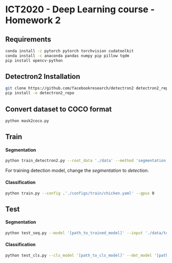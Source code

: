 # ICT2020 - Deep Learning course - Homework 2

## Requirements

```bash
conda install -c pytorch pytorch torchvision cudatoolkit
conda install -c anaconda pandas numpy pip pillow tqdm
pip install opencv-python
```

## Detectron2 Installation
```bash
git clone https://github.com/facebookresearch/detectron2 detectron2_repo
pip install -e detectron2_repo
```

## Convert dataset to COCO format

```bash
python mask2coco.py
```

## Train
#### Segmentation
```bash 
python train_detectron2.py --root_data './data' --method 'segmentation'
```
For training detection model, change the *segmentation* to *detection*.

#### Classification

```bash
python train.py --config .'./configs/train/chicken.yaml' --gpus 0
```

## Test
#### Segmentation

```bash
python test_seq.py --model '[path_to_trained_model]' --input './data/test' --thresh 0.9 --output seg_results
```

#### Classification
```bash
python test_cls.py --cls_model '[path_to_cls_model]' --det_model '[path_to_det_model]' --input './data/test/' --output cls_results --thresh 0.9
```
